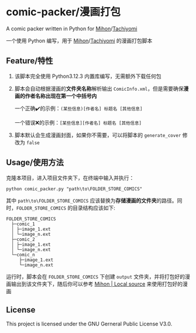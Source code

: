 # comic-packer/漫画打包
A comic packer written in Python for [Mihon](https://mihon.app/)/[Tachiyomi](https://tachiyomi.org/)

一个使用 Python 编写，用于 [Mihon](https://mihon.app/)/[Tachiyomi](https://tachiyomi.org/) 的漫画打包脚本

## Feature/特性
1. 该脚本完全使用 Python3.12.3 内置库编写，无需额外下载任何包
2. 脚本会自动根据漫画的**文件夹名称**解析输出 `ComicInfo.xml`，但是需要确保**漫画的作者名称出现在第一个中括号内**
   
   一个正确✔️的示例：`(某些信息)[作者名] 标题名 [其他信息]`

   一个错误❌的示例：`[某些信息][作者名] 标题名 [其他信息]`
3. 脚本默认会生成漫画封面，如果你不需要，可以将脚本的 `generate_cover` 修改为 `false`

## Usage/使用方法
克隆本项目，进入项目文件夹下，在终端中输入并执行：
```
python comic_packer.py "path\to\FOLDER_STORE_COMICS"
```
其中 `path\to\FOLDER_STORE_COMICS` 应该替换为**存储漫画的文件夹**的路径。同时，`FOLDER_STORE_COMICS` 的目录结构应该如下:
```
FOLDER_STORE_COMICS
  ├─comic_1
  │ ├─image_1.ext
  │ └─image_n.ext
  ├─comic_2
  │ ├─image_1.ext
  │ └─image_n.ext
  └─comic_n
     ├─image_1.ext
     └─image_n.ext
```

运行时，脚本会在 `FOLDER_STORE_COMICS` 下创建 `output` 文件夹，并将打包好的漫画输出到该文件夹下，随后你可以参考 [Mihon | Local source](https://mihon.app/docs/guides/local-source/) 来使用打包好的漫画

## License
This project is licensed under the GNU Gerneral Public License V3.0.
